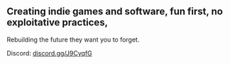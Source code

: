 ## Creating indie games and software, fun first, no exploitative practices,
Rebuilding the future they want you to forget.

Discord: [discord.gg/J9CyqfG](discord.gg/J9CyqfG)
